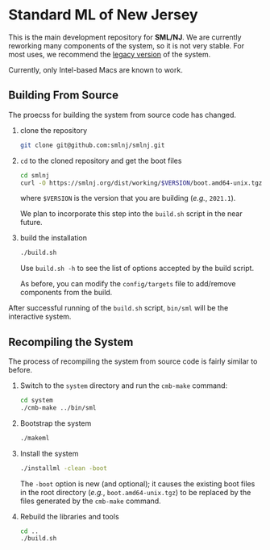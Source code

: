 # Standard ML of New Jersey

This is the main development repository for **SML/NJ**.  We are
currently reworking many components of the system, so it is not
very stable.  For most uses, we recommend the
[legacy version](https://github.com/smlnj/legacy) of the system.

Currently, only Intel-based Macs are known to work.

## Building From Source

The proecss for building the system from source code has
changed.

1. clone the repository
    ``` bash
    git clone git@github.com:smlnj/smlnj.git
    ```

2. `cd` to the cloned repository and get the boot files
    ``` bash
    cd smlnj
    curl -O https://smlnj.org/dist/working/$VERSION/boot.amd64-unix.tgz
    ```
    where `$VERSION` is the version that you are building (*e.g.*, `2021.1`).

    We plan to incorporate this step into the `build.sh` script in the near future.

3. build the installation
    ``` bash
    ./build.sh
    ```
    Use `build.sh -h` to see the list of options accepted by the build script.

    As before, you can modify the `config/targets` file to add/remove components
    from the build.

After successful running of the `build.sh` script, `bin/sml` will be the interactive
system.

## Recompiling the System

The process of recompiling the system from source code is fairly similar
to before.

1. Switch to the `system` directory and run the `cmb-make` command:
    ``` bash
    cd system
    ./cmb-make ../bin/sml
    ```

2. Bootstrap the system
    ``` bash
    ./makeml
    ```

3. Install the system
    ``` bash
    ./installml -clean -boot
    ```
    The `-boot` option is new (and optional); it causes the existing boot files in the root
    directory (*e.g.*, `boot.amd64-unix.tgz`) to be replaced by the files generated by the
    `cmb-make` command.

4. Rebuild the libraries and tools
    ``` bash
    cd ..
    ./build.sh
    ```

